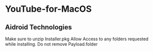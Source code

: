 # YouTube-for-MacOS
## Aidroid Technologies

Make sure to unzip Installer.pkg
Allow Access to any folders requested while installing.
Do not remove Payload.folder
